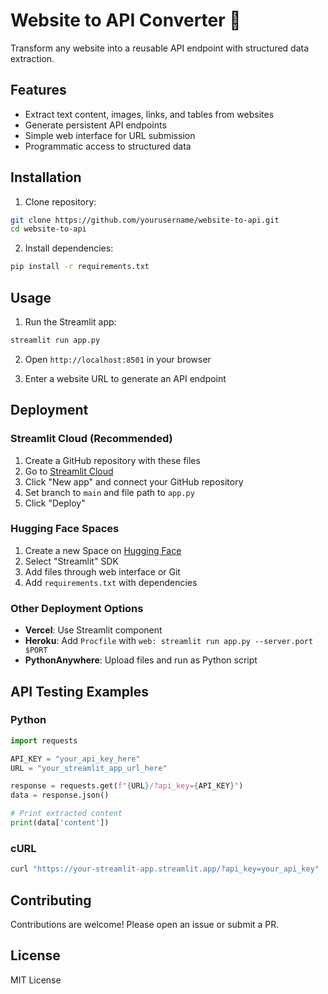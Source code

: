 # Website to API Converter 🔌

Transform any website into a reusable API endpoint with structured data extraction.

## Features
- Extract text content, images, links, and tables from websites
- Generate persistent API endpoints
- Simple web interface for URL submission
- Programmatic access to structured data

## Installation
1. Clone repository:
```bash
git clone https://github.com/yourusername/website-to-api.git
cd website-to-api
```

2. Install dependencies:
```bash
pip install -r requirements.txt
```

## Usage
1. Run the Streamlit app:
```bash
streamlit run app.py
```

2. Open `http://localhost:8501` in your browser

3. Enter a website URL to generate an API endpoint

## Deployment

### Streamlit Cloud (Recommended)
1. Create a GitHub repository with these files
2. Go to [Streamlit Cloud](https://streamlit.io/cloud)
3. Click "New app" and connect your GitHub repository
4. Set branch to `main` and file path to `app.py`
5. Click "Deploy"

### Hugging Face Spaces
1. Create a new Space on [Hugging Face](https://huggingface.co/spaces)
2. Select "Streamlit" SDK
3. Add files through web interface or Git
4. Add `requirements.txt` with dependencies

### Other Deployment Options
- **Vercel**: Use Streamlit component
- **Heroku**: Add `Procfile` with `web: streamlit run app.py --server.port $PORT`
- **PythonAnywhere**: Upload files and run as Python script

## API Testing Examples

### Python
```python
import requests

API_KEY = "your_api_key_here"
URL = "your_streamlit_app_url_here"

response = requests.get(f"{URL}/?api_key={API_KEY}")
data = response.json()

# Print extracted content
print(data['content'])
```

### cURL
```bash
curl "https://your-streamlit-app.streamlit.app/?api_key=your_api_key"
```

## Contributing
Contributions are welcome! Please open an issue or submit a PR.

## License
MIT License
